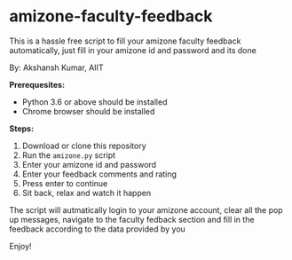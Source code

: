 # amizone-faculty-feedback
This is a hassle free script to fill your amizone faculty feedback automatically, just fill in your amizone id and password and its done

By: Akshansh Kumar, AIIT

**Prerequesites:**
* Python 3.6 or above should be installed
* Chrome browser should be installed

**Steps:**

1. Download or clone this repository
2. Run the `amizone.py` script
3. Enter your amizone id and password
4. Enter your feedback comments and rating
5. Press enter to continue
6. Sit back, relax and watch it happen

The script will autmatically login to your amizone account, clear all the pop up messages, navigate to the faculty fedback section and fill in the feedback according to the data provided by you

Enjoy!
